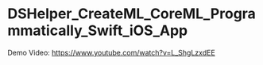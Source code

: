 # DSHelper_CreateML_CoreML_Programmatically_Swift_iOS_App

Demo Video: https://www.youtube.com/watch?v=L_ShgLzxdEE
